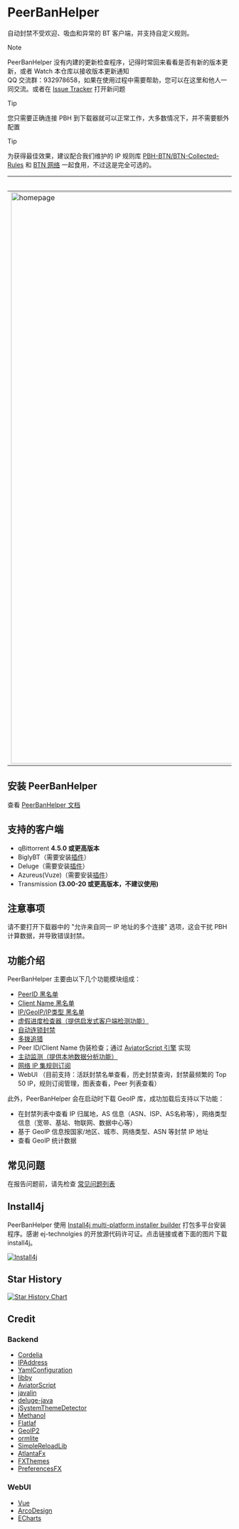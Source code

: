 # PeerBanHelper

自动封禁不受欢迎、吸血和异常的 BT 客户端，并支持自定义规则。

> [!NOTE]
> PeerBanHelper 没有内建的更新检查程序，记得时常回来看看是否有新的版本更新，或者 Watch 本仓库以接收版本更新通知  
> QQ 交流群：932978658，如果在使用过程中需要帮助，您可以在这里和他人一同交流。或者在 [Issue Tracker](https://github.com/Ghost-chu/PeerBanHelper/issues) 打开新问题

> [!TIP]
> 您只需要正确连接 PBH 到下载器就可以正常工作，大多数情况下，并不需要额外配置

> [!TIP]
> 为获得最佳效果，建议配合我们维护的 IP 规则库 [PBH-BTN/BTN-Collected-Rules](https://github.com/PBH-BTN/BTN-Collected-Rules) 和 [BTN 网络](https://github.com/PBH-BTN/PeerBanHelper/wiki/BTN-%E7%BD%91%E7%BB%9C) 一起食用，不过这是完全可选的。

| 主界面                                                                                                                                   | 封禁列表                                                                                                                                 | 封禁日志                                                                                                                                 | 封禁统计                                                                                                                                | 规则统计                                                                                                                                    | 规则订阅                                                                                                                                    |
|---------------------------------------------------------------------------------------------------------------------------------------|--------------------------------------------------------------------------------------------------------------------------------------|--------------------------------------------------------------------------------------------------------------------------------------|-------------------------------------------------------------------------------------------------------------------------------------|-----------------------------------------------------------------------------------------------------------------------------------------|-----------------------------------------------------------------------------------------------------------------------------------------|
| <img width="1280" alt="homepage" src="https://github.com/PBH-BTN/PeerBanHelper/assets/19235246/d7f7ea9f-70df-40f1-a782-260450972bc9"> | <img width="1280" alt="banlist" src="https://github.com/PBH-BTN/PeerBanHelper/assets/19235246/c3e139e6-eb82-423f-b083-1839713ec801"> | <img width="1280" alt="banlogs" src="https://github.com/PBH-BTN/PeerBanHelper/assets/19235246/00d8efcc-0dd7-4e05-bdeb-9444e14739d6"> | <img width="1280" alt="maxban" src="https://github.com/PBH-BTN/PeerBanHelper/assets/30802565/ae78ebb9-67f7-481a-9afc-7ced2c6a2534"> | <img width="1280" alt="banMetrics" src="https://github.com/PBH-BTN/PeerBanHelper/assets/19235246/9e4cd7b7-aaff-4b66-8d1d-ad4ef3466b1f"> | <img width="1280" alt="banMetrics" src="https://github.com/PBH-BTN/PeerBanHelper/assets/19235246/dc312186-9643-4f23-9d53-7b8e0852f228"> |

## 安装 PeerBanHelper

查看 [PeerBanHelper 文档](https://pbh-btn.github.io/pbh-docs/docs/category/%E5%AE%89%E8%A3%85%E9%83%A8%E7%BD%B2)

## 支持的客户端

* qBittorrent **4.5.0 或更高版本**
* BiglyBT（需要安装[插件](https://github.com/PBH-BTN/PBH-Adapter-BiglyBT)）
* Deluge（需要安装[插件](https://github.com/PBH-BTN/PBH-Adapter-Deluge)）
* Azureus(Vuze)（需要安装[插件](https://github.com/PBH-BTN/PBH-Adapter-Azureus)）
* Transmission **(3.00-20 或更高版本，不建议使用)**

## 注意事项

请不要打开下载器中的 "允许来自同一 IP 地址的多个连接" 选项，这会干扰 PBH 计算数据，并导致错误封禁。
  
## 功能介绍

PeerBanHelper 主要由以下几个功能模块组成：

* [PeerID 黑名单](https://pbh-btn.github.io/pbh-docs/docs/module/peer-id)
* [Client Name 黑名单](https://pbh-btn.github.io/pbh-docs/docs/module/client-name)
* [IP/GeoIP/IP类型 黑名单](https://pbh-btn.github.io/pbh-docs/docs/module/ip-address-blocker)
* [虚假进度检查器（提供启发式客户端检测功能）](https://pbh-btn.github.io/pbh-docs/docs/module/progress-cheat-blocker)
* [自动连锁封禁](https://pbh-btn.github.io/pbh-docs/docs/module/auto-range-ban)
* [多拨追猎](https://pbh-btn.github.io/pbh-docs/docs/module/multi-dial)
* Peer ID/Client Name 伪装检查；通过 [AviatorScript 引擎](https://pbh-btn.github.io/pbh-docs/docs/module/expression-engine) 实现
* [主动监测（提供本地数据分析功能）](https://pbh-btn.github.io/pbh-docs/docs/module/active-monitoring)
* [网络 IP 集规则订阅](https://pbh-btn.github.io/pbh-docs/docs/module/ip-address-blocker-rules)
* WebUI （目前支持：活跃封禁名单查看，历史封禁查询，封禁最频繁的 Top 50 IP，规则订阅管理，图表查看，Peer 列表查看）

此外，PeerBanHelper 会在启动时下载 GeoIP 库，成功加载后支持以下功能：

* 在封禁列表中查看 IP 归属地，AS 信息（ASN、ISP、AS名称等），网络类型信息（宽带、基站、物联网、数据中心等）
* 基于 GeoIP 信息按国家/地区、城市、网络类型、ASN 等封禁 IP 地址
* 查看 GeoIP 统计数据

## 常见问题

在报告问题前，请先检查 [常见问题列表](https://pbh-btn.github.io/pbh-docs/docs/faq)

## Install4j

PeerBanHelper 使用 [Install4j multi-platform installer builder](https://www.ej-technologies.com/products/install4j/overview.html) 打包多平台安装程序。感谢 ej-technolgies 的开放源代码许可证。点击链接或者下面的图片下载 install4j。

[![Install4j](https://www.ej-technologies.com/images/product_banners/install4j_large.png)](https://www.ej-technologies.com/products/install4j/overview.html)

## Star History

[![Star History Chart](https://api.star-history.com/svg?repos=PBH-BTN/PeerBanHelper&type=Date)](https://star-history.com/#PBH-BTN/PeerBanHelper&Date)

## Credit

### Backend
* [Cordelia](https://github.com/bochkov/cordelia)
* [IPAddress](https://github.com/seancfoley/IPAddress)
* [YamlConfiguration](https://github.com/bspfsystems/YamlConfiguration)
* [libby](https://github.com/AlessioDP/libby)
* [AviatorScript](https://github.com/killme2008/aviatorscript)
* [javalin](https://javalin.io/)
* [deluge-java](https://github.com/RangerRick/deluge-java)
* [jSystemThemeDetector](https://github.com/Dansoftowner/jSystemThemeDetector)
* [Methanol](https://github.com/mizosoft/methanol)
* [Flatlaf](https://github.com/JFormDesigner/FlatLaf)
* [GeoIP2](https://dev.maxmind.com/geoip)
* [ormlite](https://ormlite.com/)
* [SimpleReloadLib](https://github.com/Ghost-chu/SimpleReloadLib)
* [AtlantaFx](https://github.com/mkpaz/atlantafx)
* [FXThemes](https://github.com/dukke/FXThemes)
* [PreferencesFX](https://github.com/dlsc-software-consulting-gmbh/PreferencesFX)
  
### WebUI
* [Vue](https://vuejs.org/)
* [ArcoDesign](https://arco.design/)
* [ECharts](https://echarts.apache.org/en/index.html)